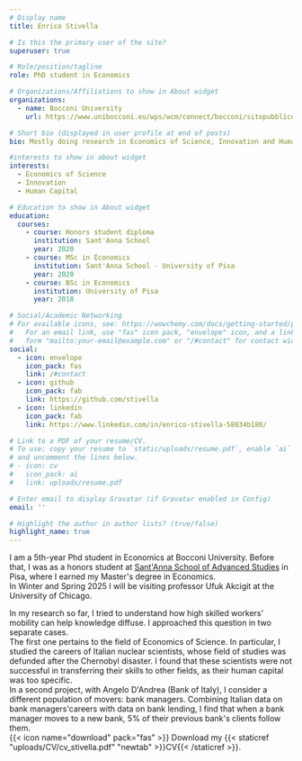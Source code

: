 ```yaml
---
# Display name
title: Enrico Stivella

# Is this the primary user of the site?
superuser: true

# Role/position/tagline
role: PhD student in Economics

# Organizations/Affiliations to show in About widget
organizations:
  - name: Bocconi University
    url: https://www.unibocconi.eu/wps/wcm/connect/bocconi/sitopubblico_en/navigation+tree/home/

# Short bio (displayed in user profile at end of posts)
bio: Mostly doing research in Economics of Science, Innovation and Human Capital. If not, playing basketball or getting lost in the mountains.

#interests to show in about widget 
interests:
  - Economics of Science
  - Innovation
  - Human Capital

# Education to show in About widget
education:
  courses:
    - course: Honors student diploma
      institution: Sant'Anna School
      year: 2020
    - course: MSc in Economics
      institution: Sant'Anna School - University of Pisa
      year: 2020
    - course: BSc in Economics
      institution: University of Pisa
      year: 2018

# Social/Academic Networking
# For available icons, see: https://wowchemy.com/docs/getting-started/page-builder/#icons
#   For an email link, use "fas" icon pack, "envelope" icon, and a link in the
#   form "mailto:your-email@example.com" or "/#contact" for contact widget.
social:
  - icon: envelope
    icon_pack: fas
    link: /#contact
  - icon: github
    icon_pack: fab
    link: https://github.com/stivella
  - icon: linkedin
    icon_pack: fab
    link: https://www.linkedin.com/in/enrico-stivella-58034b180/

# Link to a PDF of your resume/CV.
# To use: copy your resume to `static/uploads/resume.pdf`, enable `ai` icons in `params.toml`,
# and uncomment the lines below.
# - icon: cv
#   icon_pack: ai
#   link: uploads/resume.pdf

# Enter email to display Gravatar (if Gravatar enabled in Config)
email: ''

# Highlight the author in author lists? (true/false)
highlight_name: true
---
```



I am a 5th-year Phd student in Economics at Bocconi University. Before that, I was as a honors student at [Sant'Anna School of Advanced Studies](https://www.santannapisa.it/en) in Pisa, where I earned my Master's degree in Economics.\
In Winter and Spring 2025 I will be visiting professor Ufuk Akcigit at the University of Chicago.


In my research so far, I tried to understand how high skilled workers' mobility can help knowledge diffuse.
I approached this question in two separate cases.\
The first one pertains to the field of Economics of Science.
In particular, I studied the careers of Italian nuclear scientists, whose field of studies was defunded after the Chernobyl disaster.
I found that these scientists were not successful in transferring their skills to other fields, as their human capital was too specific.\
In a second project, with Angelo D'Andrea (Bank of Italy), I consider a different population of movers: bank managers.
Combining Italian data on bank managers'careers with data on bank lending, I find that when a bank manager moves to a new bank, 5% of their previous bank's clients follow them.\
{{< icon name="download" pack="fas" >}} Download my {{< staticref "uploads/CV/cv_stivella.pdf" "newtab" >}}CV{{< /staticref >}}.

<!--
# I am working in the fields of Economics of Science and Innovation.
# In my research so far, I tried to go after two questions: First, how do scientists and engineers transfer their skills to new contexts, and possibly generate innovation and growth? Second, when and how should the public sector direct technological change?
# I tried to answer to the first question by studying the careers of Italian nuclear scientists, whose field of studies was defunded after the Chernobyl disaster. In another project I studied how public procurement impacts US innovative small businesses.\
# {{< icon name="download" pack="fas" >}} Download my {{< staticref "uploads/CV/cv_stivella.pdf" "newtab" >}}CV{{< /staticref >}}.
-->
